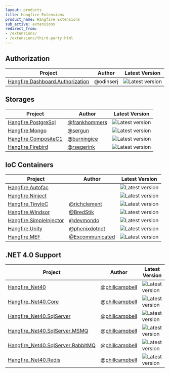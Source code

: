 ```yaml
---
layout: products
title: Hangfire Extensions
product_name: Hangfire Extensions
sub_active: extensions
redirect_from:
- /extensions/
- /extensions/third-party.html
---
```


## Authorization

Project | Author | Latest Version
--- | --- | ---
[Hangfire.Dashboard.Authorization](https://github.com/HangfireIO/Hangfire.Dashboard.Authorization) | @odinserj | ![Latest version](https://img.shields.io/nuget/v/Hangfire.Dashboard.Authorization.svg) 

## Storages

Project | Author | Latest Version
--- | --- | ---
[Hangfire.PostgreSql](https://github.com/frankhommers/Hangfire.PostgreSql) | [@frankhommers](https://github.com/frankhommers) | ![Latest version](https://img.shields.io/nuget/v/Hangfire.PostgreSql.svg) 
[Hangfire.Mongo](https://github.com/sergun/Hangfire.Mongo) | [@sergun](https://github.com/sergun) | ![Latest version](https://img.shields.io/nuget/v/Hangfire.Mongo.svg) 
[Hangfire.CompositeC1](https://www.nuget.org/packages/Hangfire.CompositeC1) |  [@burningice](http://www.nuget.org/profiles/burningice) | ![Latest version](https://img.shields.io/nuget/v/Hangfire.CompositeC1.svg) |
[Hangfire.Firebird](https://github.com/rsegerink/Hangfire.Firebird) | [@rsegerink](https://github.com/rsegerink) | ![Latest version](https://img.shields.io/nuget/v/Hangfire.Firebird.svg)

## IoC Containers

Project | Author | Latest Version
--- | --- | ---
[Hangfire.Autofac](https://github.com/HangfireIO/Hangfire.Autofac) | | ![Latest version](https://img.shields.io/nuget/v/Hangfire.Autofac.svg) 
[Hangfire.Ninject](https://github.com/HangfireIO/Hangfire.Ninject) | | ![Latest version](https://img.shields.io/nuget/v/Hangfire.Ninject.svg) 
[Hangfire.TinyIoC](https://github.com/richclement/Hangfire.TinyIoC) | [@richclement](https://github.com/richclement) | ![Latest version](https://img.shields.io/nuget/v/Hangfire.TinyIoc.svg) 
[Hangfire.Windsor](https://github.com/BredStik/Hangfire.Windsor) | [@BredStik](https://github.com/BredStik) | ![Latest version](https://img.shields.io/nuget/v/Hangfire.Windsor.svg) 
[Hangfire.SimpleInjector](https://github.com/devmondo/Hangfire.SimpleInjector) | [@devmondo](https://github.com/devmondo/Hangfire.SimpleInjector) | ![Latest version](https://img.shields.io/nuget/v/Hangfire.SimpleInjector.svg) 
[Hangfire.Unity](https://github.com/phenixdotnet/Hangfire.Unity) | [@phenixdotnet](https://github.com/phenixdotnet) | ![Latest version](https://img.shields.io/nuget/v/Hangfire.Unity.svg) 
[Hangfire.MEF](https://github.com/Excommunicated/Hangfire.MEF) | [@Excommunicated](https://github.com/Excommunicated) | ![Latest version](https://img.shields.io/nuget/v/Hangfire.CompositeC1.svg) 

## .NET 4.0 Support

Project | Author | Latest Version
--- | --- | ---
[Hangfire_Net40](https://www.nuget.org/packages/Hangfire_net40/) | [@phillcampbell](https://github.com/phillcampbell) | ![Latest version](https://img.shields.io/nuget/v/Hangfire_net40.svg) 
[Hangfire_Net40.Core](https://www.nuget.org/packages/Hangfire_net40.Core/) | [@phillcampbell](https://github.com/phillcampbell) | ![Latest version](https://img.shields.io/nuget/v/Hangfire_net40.Core.svg) 
[Hangfire_Net40.SqlServer](https://www.nuget.org/packages/Hangfire_net40.SqlServer/) | [@phillcampbell](https://github.com/phillcampbell) | ![Latest version](https://img.shields.io/nuget/v/Hangfire_net40.SqlServer.svg) 
[Hangfire_Net40.SqlServer.MSMQ](https://www.nuget.org/packages/Hangfire_net40.SqlServer.MSMQ/) | [@phillcampbell](https://github.com/phillcampbell) | ![Latest version](https://img.shields.io/nuget/v/Hangfire_net40.SqlServer.MSMQ.svg) 
[Hangfire_Net40.SqlServer.RabbitMQ](https://www.nuget.org/packages/Hangfire_net40.SqlServer.RabbitMQ/) | [@phillcampbell](https://github.com/phillcampbell) | ![Latest version](https://img.shields.io/nuget/v/Hangfire_net40.SqlServer.RabbitMQ.svg) 
[Hangfire_Net40.Redis](https://www.nuget.org/packages/Hangfire_net40.Redis/) | [@phillcampbell](https://github.com/phillcampbell) | ![Latest version](https://img.shields.io/nuget/v/Hangfire_net40.Redis.svg) 
